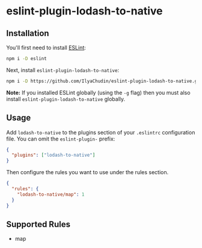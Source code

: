 # eslint-plugin-lodash-to-native

## Installation

You'll first need to install [ESLint](http://eslint.org):

```bash
npm i -D eslint
```

Next, install `eslint-plugin-lodash-to-native`:

```bash
npm i -D https://github.com/IlyaChudin/eslint-plugin-lodash-to-native.git
```

**Note:** If you installed ESLint globally (using the `-g` flag) then you must also install `eslint-plugin-lodash-to-native` globally.

## Usage

Add `lodash-to-native` to the plugins section of your `.eslintrc` configuration file. You can omit the `eslint-plugin-` prefix:

```json
{
  "plugins": ["lodash-to-native"]
}
```

Then configure the rules you want to use under the rules section.

```json
{
  "rules": {
    "lodash-to-native/map": 1
  }
}
```

## Supported Rules

- map
